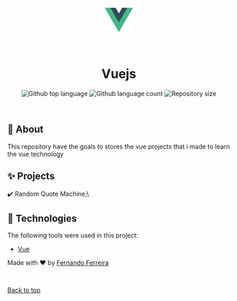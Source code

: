 <div align="center" id="top"> 
  <img src="./assets/logo.png" alt="Vuejs" width="64px" />

  &#xa0;

  <!-- <a href="https://vuejs.netlify.app">Demo</a> -->
</div>

<h1 align="center">Vuejs</h1>

<p align="center">
  <img alt="Github top language" src="https://img.shields.io/github/languages/top/fernando-ff/vuejs?color=56BEB8">

  <img alt="Github language count" src="https://img.shields.io/github/languages/count/fernando-ff/vuejs?color=56BEB8">

  <img alt="Repository size" src="https://img.shields.io/github/repo-size/fernando-ff/vuejs?color=56BEB8">
<!-- 
  <img alt="License" src="https://img.shields.io/github/license/fernando-ff/vuejs?color=56BEB8"> -->

  <!-- <img alt="Github issues" src="https://img.shields.io/github/issues/{{YOUR_GITHUB_USERNAME}}/vuejs?color=56BEB8" /> -->

  <!-- <img alt="Github forks" src="https://img.shields.io/github/forks/{{YOUR_GITHUB_USERNAME}}/vuejs?color=56BEB8" /> -->

  <!-- <img alt="Github stars" src="https://img.shields.io/github/stars/{{YOUR_GITHUB_USERNAME}}/vuejs?color=56BEB8" /> -->
</p>

<!-- Status -->

<!-- <h4 align="center"> 
	🚧  Vuejs 🚀 Under construction...  🚧
</h4> 

<hr> -->

<!-- <p align="center">
  <a href="#dart-about">About</a> &#xa0; | &#xa0; 
  <a href="#sparkles-features">Features</a> &#xa0; | &#xa0;
  <a href="#rocket-technologies">Technologies</a> &#xa0; | &#xa0;
  <a href="#white_check_mark-requirements">Requirements</a> &#xa0; | &#xa0;
  <a href="#checkered_flag-starting">Starting</a> &#xa0; | &#xa0;
  <a href="#memo-license">License</a> &#xa0; | &#xa0;
  <a href="https://github.com/{{YOUR_GITHUB_USERNAME}}" target="_blank">Author</a>
</p> -->

<br>

## :dart: About ##

This repository have the goals to stores the vue projects that i made to learn the vue technology

## :sparkles: Projects ##

:heavy_check_mark: Random Quote Machine;\


## :rocket: Technologies ##

The following tools were used in this project:

- [Vue](https://vuejs.org/)

Made with :heart: by <a href="https://github.com/fernando-ff" target="_blank">Fernando Ferreira</a>

&#xa0;

<a href="#top">Back to top</a>

